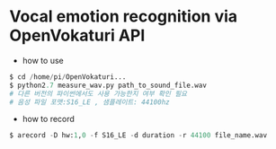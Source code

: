 Vocal emotion recognition via OpenVokaturi API
=============  
* how to use  
```python
$ cd /home/pi/OpenVokaturi...  
$ python2.7 measure_wav.py path_to_sound_file.wav
# 다른 버전의 파이썬에서도 사용 가능한지 여부 확인 필요
# 음성 파일 포맷:S16_LE , 샘플레이트: 44100hz
```
* how to record  
``` python
$ arecord -D hw:1,0 -f S16_LE -d duration -r 44100 file_name.wav
```
